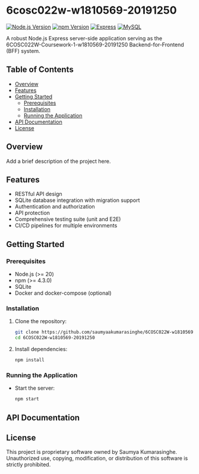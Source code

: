 # 6cosc022w-w1810569-20191250

[![Node.js Version](https://img.shields.io/badge/node-%3E%3D%2020-brightgreen)](https://nodejs.org/)
[![npm Version](https://img.shields.io/badge/npm-%3E%3D%204.3.0-blue)](https://npmpkg.com/)
[![Express](https://img.shields.io/badge/Express-4.21.1-green)](https://expressjs.com/)
[![MySQL](https://img.shields.io/badge/MySQL-3.11.3-orange)](https://www.mysql.com/)

A robust Node.js Express server-side application serving as the 6COSC022W-Coursework-1-w1810569-20191250 Backend-for-Frontend (BFF) system.

## Table of Contents

- [Overview](#overview)
- [Features](#features)
- [Getting Started](#getting-started)
  - [Prerequisites](#prerequisites)
  - [Installation](#installation)
  - [Running the Application](#running-the-application)
- [API Documentation](#api-documentation)
- [License](#license)

## Overview

Add a brief description of the project here.

## Features

- RESTful API design
- SQLite database integration with migration support
- Authentication and authorization
- API protection
- Comprehensive testing suite (unit and E2E)
- CI/CD pipelines for multiple environments

## Getting Started

### Prerequisites

- Node.js (>= 20)
- npm (>= 4.3.0)
- SQLite
- Docker and docker-compose (optional)

### Installation

1. Clone the repository:

   ```sh
   git clone https://github.com/saumyaakumarasinghe/6COSC022W-w1810569-20191250.git
   cd 6COSC022W-w1810569-20191250
   ```

2. Install dependencies:

   ```sh
   npm install
   ```

### Running the Application

- Start the server:

  ```sh
  npm start
  ```

## API Documentation

## License

This project is proprietary software owned by Saumya Kumarasinghe. Unauthorized use, copying, modification, or distribution of this software is strictly prohibited.
